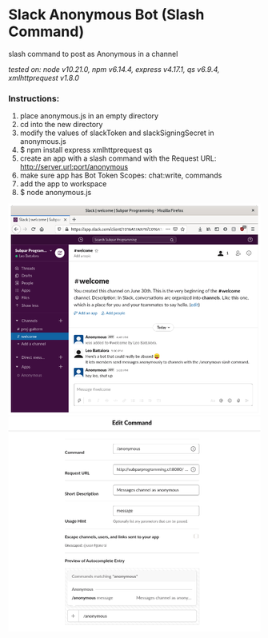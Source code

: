 # Slack Anonymous Bot (Slash Command)
slash command to post as Anonymous in a channel

_tested on: node v10.21.0, npm v6.14.4, express v4.17.1, qs v6.9.4, xmlhttprequest v1.8.0_

### Instructions:
  1) place anonymous.js in an empty directory
  2) cd into the new directory
  3) modify the values of slackToken and slackSigningSecret in anonymous.js
  4) $ npm install express xmlhttprequest qs
  5) create an app with a slash command with the Request URL:
     http://server.url:port/anonymous
  6) make sure app has Bot Token Scopes: chat:write, commands
  7) add the app to workspace
  8) $ node anonymous.js
  
![anonymous demo](anonymous_demo.png)
![edit slash command](edit_slash_command.png)
